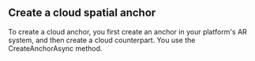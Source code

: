 ## Create a cloud spatial anchor

To create a cloud anchor, you first create an anchor in your platform's AR system, and then create a cloud counterpart. You use the CreateAnchorAsync method.
